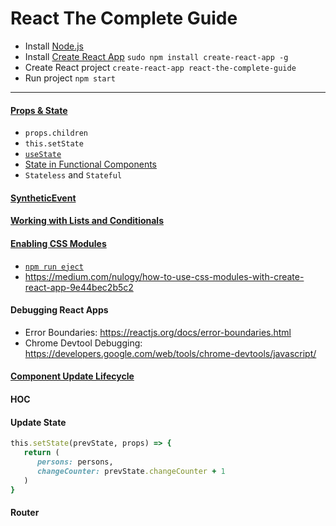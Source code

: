 # React The Complete Guide

- Install [Node.js](https://nodejs.org/en/)
- Install [Create React App](https://github.com/facebook/create-react-app) `sudo npm install create-react-app -g`
- Create React project `create-react-app react-the-complete-guide`
- Run project `npm start`

---

#### [Props & State](https://drive.google.com/open?id=1lh-xYl5Wn2aJ9oqqHXRJ4xLnHBDCk5WQ)
   - `props.children`
   - `this.setState`
   - [`useState`](https://goo.gl/3nusca)
   - [State in Functional Components](https://drive.google.com/open?id=1_OmClKw3tLKox2zzAs_5wjlA9ePQXhog)
   - `Stateless` and `Stateful`

#### [SyntheticEvent](https://reactjs.org/docs/events.html#supported-events)

#### [Working with Lists and Conditionals](https://drive.google.com/open?id=1Jas5yAeOhYs9l9LKugP9AFfGY9PBqFnU)

#### [Enabling CSS Modules](https://www.udemy.com/react-the-complete-guide-incl-redux/learn/v4/t/lecture/12001122?start=1)
 - [`npm run eject`](https://reactjs.org/blog/2018/10/01/create-react-app-v2.html)
 - https://medium.com/nulogy/how-to-use-css-modules-with-create-react-app-9e44bec2b5c2
 
#### Debugging React Apps
 - Error Boundaries: https://reactjs.org/docs/error-boundaries.html
 - Chrome Devtool Debugging: https://developers.google.com/web/tools/chrome-devtools/javascript/
#### [Component Update Lifecycle](https://drive.google.com/open?id=1FQhZqPzZ79byOlKtQFuY4cfa5nWNWe7M)

#### HOC
#### Update State

```ruby
this.setState(prevState, props) => {
   return (
      persons: persons,
      changeCounter: prevState.changeCounter + 1
   )
}
```

#### Router
